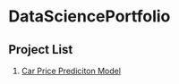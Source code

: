 # DataSciencePortfolio

## Project List

1. [Car Price Prediciton Model](https://github.com/SakhilTaneja/DataSciencePortfolio/blob/main/Car%20Price%20Prediction%20Model/Car_Price_Prediction.ipynb)
